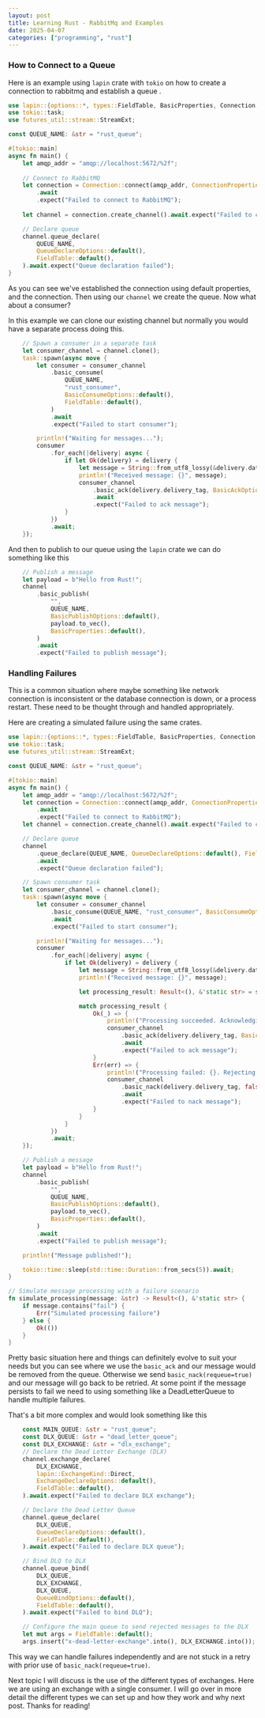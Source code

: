 ```yaml
---
layout: post
title: Learning Rust - RabbitMq and Examples
date: 2025-04-07
categories: ["programming", "rust"]
---
```


### How to Connect to a Queue
Here is an example using `lapin` crate with `tokio` on how to create a connection to rabbitmq and establish a queue . 
```rust
use lapin::{options::*, types::FieldTable, BasicProperties, Connection, ConnectionProperties};
use tokio::task;
use futures_util::stream::StreamExt;

const QUEUE_NAME: &str = "rust_queue";

#[tokio::main]
async fn main() {
    let amqp_addr = "amqp://localhost:5672/%2f";
    
    // Connect to RabbitMQ
    let connection = Connection::connect(amqp_addr, ConnectionProperties::default())
        .await
        .expect("Failed to connect to RabbitMQ");
    
    let channel = connection.create_channel().await.expect("Failed to create channel");

    // Declare queue
    channel.queue_declare(
        QUEUE_NAME,
        QueueDeclareOptions::default(),
        FieldTable::default(),
    ).await.expect("Queue declaration failed");
}
```

As you can see we've established the connection using default properties, and the connection. Then using our `channel` we create the queue. Now what about a consumer? 

In this example we can clone our existing channel but normally you would have a separate process doing this. 
```rust
    // Spawn a consumer in a separate task
    let consumer_channel = channel.clone();
    task::spawn(async move {
        let consumer = consumer_channel
            .basic_consume(
                QUEUE_NAME,
                "rust_consumer",
                BasicConsumeOptions::default(),
                FieldTable::default(),
            )
            .await
            .expect("Failed to start consumer");

        println!("Waiting for messages...");
        consumer
            .for_each(|delivery| async {
                if let Ok(delivery) = delivery {
                    let message = String::from_utf8_lossy(&delivery.data);
                    println!("Received message: {}", message);
                    consumer_channel
                        .basic_ack(delivery.delivery_tag, BasicAckOptions::default())
                        .await
                        .expect("Failed to ack message");
                }
            })
            .await;
    });
```

And then to publish to our queue using the `lapin` crate we can do something like this
```rust
    // Publish a message
    let payload = b"Hello from Rust!";
    channel
        .basic_publish(
            "",
            QUEUE_NAME,
            BasicPublishOptions::default(),
            payload.to_vec(),
            BasicProperties::default(),
        )
        .await
        .expect("Failed to publish message");
```

### Handling Failures
This is a common situation where maybe something like network connection is inconsistent or the database connection is down, or a process restart. These need to be thought through and handled appropriately. 

Here are creating a simulated failure using the same crates. 

```rust
use lapin::{options::*, types::FieldTable, BasicProperties, Connection, ConnectionProperties};
use tokio::task;
use futures_util::stream::StreamExt;

const QUEUE_NAME: &str = "rust_queue";

#[tokio::main]
async fn main() {
    let amqp_addr = "amqp://localhost:5672/%2f";
    let connection = Connection::connect(amqp_addr, ConnectionProperties::default())
        .await
        .expect("Failed to connect to RabbitMQ");
    let channel = connection.create_channel().await.expect("Failed to create channel");

    // Declare queue
    channel
        .queue_declare(QUEUE_NAME, QueueDeclareOptions::default(), FieldTable::default())
        .await
        .expect("Queue declaration failed");

    // Spawn consumer task
    let consumer_channel = channel.clone();
    task::spawn(async move {
        let consumer = consumer_channel
            .basic_consume(QUEUE_NAME, "rust_consumer", BasicConsumeOptions::default(), FieldTable::default())
            .await
            .expect("Failed to start consumer");

        println!("Waiting for messages...");
        consumer
            .for_each(|delivery| async {
                if let Ok(delivery) = delivery {
                    let message = String::from_utf8_lossy(&delivery.data);
                    println!("Received message: {}", message);

                    let processing_result: Result<(), &'static str> = simulate_processing(&message);

                    match processing_result {
                        Ok(_) => {
                            println!("Processing succeeded. Acknowledging message.");
                            consumer_channel
                                .basic_ack(delivery.delivery_tag, BasicAckOptions::default())
                                .await
                                .expect("Failed to ack message");
                        }
                        Err(err) => {
                            println!("Processing failed: {}. Rejecting message.", err);
                            consumer_channel
                                .basic_nack(delivery.delivery_tag, false, true) // Requeue the message
                                .await
                                .expect("Failed to nack message");
                        }
                    }
                }
            })
            .await;
    });

    // Publish a message
    let payload = b"Hello from Rust!";
    channel
        .basic_publish(
            "",
            QUEUE_NAME,
            BasicPublishOptions::default(),
            payload.to_vec(),
            BasicProperties::default(),
        )
        .await
        .expect("Failed to publish message");

    println!("Message published!");

    tokio::time::sleep(std::time::Duration::from_secs(5)).await;
}

// Simulate message processing with a failure scenario
fn simulate_processing(message: &str) -> Result<(), &'static str> {
    if message.contains("fail") {
        Err("Simulated processing failure")
    } else {
        Ok(())
    }
}

```

Pretty basic situation here and things can definitely evolve to suit your needs but you can see where we use the `basic_ack` and our message would be removed from the queue. Otherwise we send `basic_nack(requeue=true)` and our message will go back to be retried. At some point if the message persists to fail we need to using something like a DeadLetterQueue to handle multiple failures. 

That's a bit more complex and would look something like this 
```rust
    const MAIN_QUEUE: &str = "rust_queue";
    const DLX_QUEUE: &str = "dead_letter_queue";
    const DLX_EXCHANGE: &str = "dlx_exchange";
    // Declare the Dead Letter Exchange (DLX)
    channel.exchange_declare(
        DLX_EXCHANGE,
        lapin::ExchangeKind::Direct,
        ExchangeDeclareOptions::default(),
        FieldTable::default(),
    ).await.expect("Failed to declare DLX exchange");

    // Declare the Dead Letter Queue
    channel.queue_declare(
        DLX_QUEUE,
        QueueDeclareOptions::default(),
        FieldTable::default(),
    ).await.expect("Failed to declare DLX queue");

    // Bind DLQ to DLX
    channel.queue_bind(
        DLX_QUEUE,
        DLX_EXCHANGE,
        DLX_QUEUE,
        QueueBindOptions::default(),
        FieldTable::default(),
    ).await.expect("Failed to bind DLQ");

    // Configure the main queue to send rejected messages to the DLX
    let mut args = FieldTable::default();
    args.insert("x-dead-letter-exchange".into(), DLX_EXCHANGE.into()); 
```

This way we can handle failures independently and are not stuck in a retry with prior use of `basic_nack(requeue=true)`.

Next topic I will discuss is the use of the different types of exchanges. Here we are using an exchange with a single consumer. I will go over in more detail the different types we can set up and how they work and why next post. Thanks for reading!

